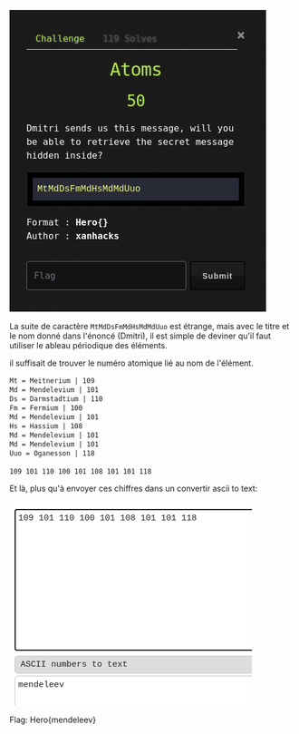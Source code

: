 ![Screen](../img/Pasted%20image%2020210426185752.png)

La suite de caractère `MtMdDsFmMdHsMdMdUuo` est étrange, mais avec le titre et le nom donné dans l'énoncé (Dmitri), il est simple de deviner qu'il faut utiliser le ableau périodique des éléments.

il suffisait de trouver le numéro atomique lié au nom de l'élément.
```
Mt = Meitnerium | 109 
Md = Mendelevium | 101 
Ds = Darmstadtium | 110 
Fm = Fermium | 100 
Md = Mendelevium | 101 
Hs = Hassium | 108 
Md = Mendelevium | 101 
Md = Mendelevium | 101 
Uuo = Oganesson | 118

109 101 110 100 101 108 101 101 118
```
Et là, plus qu'à envoyer ces chiffres dans un convertir ascii to text:

![Screen](../img/Pasted%20image%2020210426190202.png)

Flag: Hero{mendeleev}
